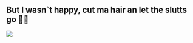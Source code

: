 ## But I wasn`t happy, cut ma hair an let the slutts go 👨‍🦲

![](https://media1.tenor.com/m/unC11QutlREAAAAC/kanye-kanye-west.gif)
